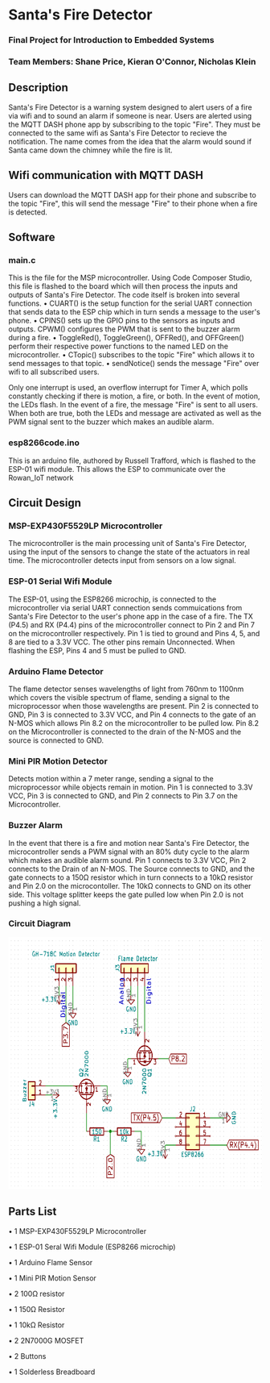 # Santa's Fire Detector
### Final Project for Introduction to Embedded Systems
### Team Members: Shane Price, Kieran O'Connor, Nicholas Klein

## Description
Santa's Fire Detector is a warning system designed to alert users of a fire via wifi and to sound an alarm if someone is near. Users are alerted using the MQTT DASH phone app by subscribing to the topic "Fire". They must be connected to the same wifi as Santa's Fire Detector to recieve the notification. The name comes from the idea that the alarm would sound if Santa came down the chimney while the fire is lit.

## Wifi communication with MQTT DASH
Users can download the MQTT DASH app for their phone and subscribe to the topic "Fire", this will send the message "Fire" to their phone when a fire is detected.

## Software
### main.c
This is the file for the MSP microcontroller. Using Code Composer Studio, this file is flashed to the board which will then process the inputs and outputs of Santa's Fire Detector. The code itself is broken into several functions.
• CUART() is the setup function for the serial UART connection that sends data to the ESP chip which in turn sends a message to the user's phone.
• CPINS() sets up the GPIO pins to the sensors as inputs and outputs. CPWM() configures the PWM that is sent to the buzzer alarm during a fire.
• ToggleRed(), ToggleGreen(), OFFRed(), and OFFGreen() perform their respective power functions to the named LED on the microcontroller. • CTopic() subscribes to the topic "Fire" which allows it to send messages to that topic.
• sendNotice() sends the message "Fire" over wifi to all subscribed users.

Only one interrupt is used, an overflow interrupt for Timer A, which polls constantly checking if there is motion, a fire, or both. In the event of motion, the LEDs flash. In the event of a fire, the message "Fire" is sent to all users. When both are true, both the LEDs and message are activated as well as the PWM signal sent to the buzzer which makes an audible alarm.

### esp8266code.ino
This is an arduino file, authored by Russell Trafford, which is flashed to the ESP-01 wifi module. This allows the ESP to communicate over the Rowan_IoT network

## Circuit Design
### MSP-EXP430F5529LP Microcontroller
The microcontroller is the main processing unit of Santa's Fire Detector, using the input of the sensors to change the state of the actuators in real time. The microcontroller detects input from sensors on a low signal.

### ESP-01 Serial Wifi Module
The ESP-01, using the ESP8266 microchip, is connected to the microcontroller via serial UART connection sends commuications from Santa's Fire Detector to the user's phone app in the case of a fire. The TX (P4.5) and RX (P4.4) pins of the microcontroller connect to  Pin 2 and Pin 7 on the microcontroller respectively. Pin 1 is tied to ground and Pins 4, 5, and 8 are tied to a 3.3V VCC. The other pins  remain Unconnected. When flashing the ESP, Pins 4 and 5 must be pulled to GND.

### Arduino Flame Detector
The flame detector senses wavelengths of light from 760nm to 1100nm which covers the visible spectrum of flame, sending a signal to the microprocessor when those wavelengths are present. Pin 2 is connected to GND, Pin 3 is connected to 3.3V VCC, and Pin 4 connects to the gate of an N-MOS which allows Pin 8.2 on the microcontroller to be pulled low. Pin 8.2 on the Microcontroller is connected to the drain of the N-MOS and the source is connected to GND.

### Mini PIR Motion Detector
Detects motion within a 7 meter range, sending a signal to the microprocessor while objects remain in motion. Pin 1 is connected to 3.3V VCC, Pin 3 is connected to GND, and Pin 2 connects to Pin 3.7 on the Microcontroller.

### Buzzer Alarm
In the event that there is a fire and motion near Santa's Fire Detector, the microcontroller sends a PWM signal with an 80% duty cycle to the alarm which makes an audible alarm sound. Pin 1 connects to 3.3V VCC, Pin 2 connects to the Drain of an N-MOS. The Source connects to GND, and the gate connects to a 150Ω resistor which in turn connects to a 10kΩ resistor and Pin 2.0 on the microcontoller. The 10kΩ connects to GND on its other side. This voltage splitter keeps the gate pulled low when Pin 2.0 is not pushing a high signal.

### Circuit Diagram
<img src="https://github.com/RU09342-F18/intro-to-embedded-final-project-russells-muscle/blob/master/FinalProjSchem.PNG" height="500" width="665">

## Parts List
• 1 MSP-EXP430F5529LP Microcontroller

• 1 ESP-01 Seral Wifi Module (ESP8266 microchip)
  
• 1 Arduino Flame Sensor

• 1 Mini PIR Motion Sensor

• 2 100Ω resistor
  
• 1 150Ω Resistor
  
• 1 10kΩ Resistor
  
• 2 2N7000G MOSFET

• 2 Buttons

• 1 Solderless Breadboard
